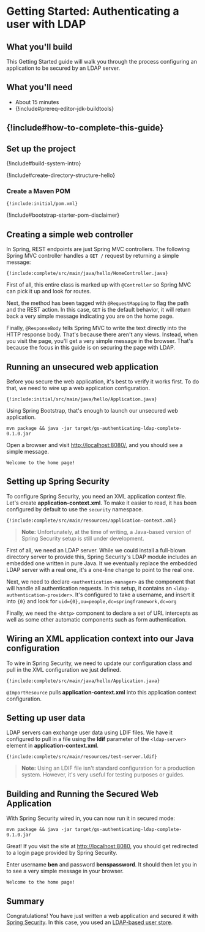 Getting Started: Authenticating a user with LDAP
================================================

What you'll build
-----------------

This Getting Started guide will walk you through the process configuring an application to be secured by an LDAP server.

What you'll need
----------------

 - About 15 minutes
 - {!include#prereq-editor-jdk-buildtools}

## {!include#how-to-complete-this-guide}


<a name="scratch"></a>
Set up the project
------------------

{!include#build-system-intro}

{!include#create-directory-structure-hello}

### Create a Maven POM

    {!include:initial/pom.xml}

{!include#bootstrap-starter-pom-disclaimer}


<a name="initial"></a>
Creating a simple web controller
--------------------------------
In Spring, REST endpoints are just Spring MVC controllers. The following Spring MVC controller handles a `GET /` request by returning a simple message:

    {!include:complete/src/main/java/hello/HomeController.java}
    
First of all, this entire class is marked up with `@Controller` so Spring MVC can pick it up and look for routes.

Next, the method has been tagged with `@RequestMapping` to flag the path and the REST action. In this case, `GET` is the default behavior, it will return back a very simple message indicating you are on the home page. 

Finally, `@ResponseBody` tells Spring MVC to write the text directly into the HTTP response body. That's because there aren't any views. Instead, when you visit the page, you'll get a very simple message in the browser. That's because the focus in this guide is on securing the page with LDAP.

Running an unsecured web application
-------------------------------------
Before you secure the web application, it's best to verify it works first. To do that, we need to wire up a web application configuration.

    {!include:initial/src/main/java/hello/Application.java}
    
Using Spring Bootstrap, that's enough to launch our unsecured web application.

    mvn package && java -jar target/gs-authenticating-ldap-complete-0.1.0.jar

Open a browser and visit <http://localhost:8080/>, and you should see a simple message.

```
Welcome to the home page!
```

Setting up Spring Security
----------------------------
To configure Spring Security, you need an XML application context file. Let's create **application-context.xml**. To make it easier to read, it has been configured by default to use the `security` namespace.

    {!include:complete/src/main/resources/application-context.xml}

> **Note:** Unfortunately, at the time of writing, a Java-based version of Spring Security setup is still under development.

First of all, we need an LDAP server. While we could install a full-blown directory server to provide this, Spring Security's LDAP module includes an embedded one written in pure Java. It we eventually replace the embedded LDAP server with a real one, it's a one-line change to point to the real one.

Next, we need to declare `<authentication-manager>` as the component that will handle all authentication requests. In this setup, it contains an `<ldap-authentication-provider>`. It's configured to take a username, and insert it into `{0}` and look for `uid={0},ou=people,dc=springframework,dc=org`

Finally, we need the `<http>` component to declare a set of URL intercepts as well as some other automatic components such as form authentication.

Wiring an XML application context into our Java configuration
-------------------------------------------------------------
To wire in Spring Security, we need to update our configuration class and pull in the XML configuration we just defined.

    {!include:complete/src/main/java/hello/Application.java}

`@ImportResource` pulls **application-context.xml** into this application context configuration.

Setting up user data
--------------------

LDAP servers can exchange user data using LDIF files. We have it configured to pull in a file using the **ldif** parameter of the `<ldap-server>` element in **application-context.xml**.

    {!include:complete/src/main/resources/test-server.ldif}
    
> **Note:** Using an LDIF file isn't standard configuration for a production system. However, it's very useful for testing purposes or guides.


Building and Running the Secured Web Application
------------------------------------------------
With Spring Security wired in, you can now run it in secured mode:

    mvn package && java -jar target/gs-authenticating-ldap-complete-0.1.0.jar

Great! If you visit the site at <http://localhost:8080>, you should get redirected to a login page provided by Spring Security.

Enter username **ben** and password **benspassword**. It should then let you in to see a very simple message in your browser.

```
Welcome to the home page!
```

Summary
-------
Congratulations! You have just written a web application and secured it with [Spring Security](http://static.springsource.org/spring-security/site/docs/3.2.x/reference/springsecurity-single.html). In this case, you used an [LDAP-based user store](http://static.springsource.org/spring-security/site/docs/3.2.x/reference/springsecurity-single.html#ldap).
